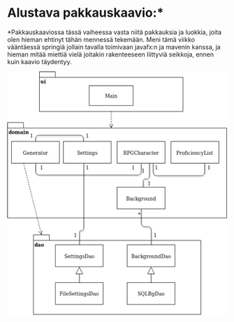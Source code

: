 # Alustava pakkauskaavio:*

*Pakkauskaaviossa tässä vaiheessa vasta niitä pakkauksia ja luokkia, joita olen hieman ehtinyt tähän mennessä tekemään. Meni tämä
viikko vääntäessä springiä jollain tavalla toimivaan javafx:n ja mavenin kanssa, ja hieman mitää miettiä vielä joitakin rakenteeseen
liittyviä seikkoja, ennen kuin kaavio täydentyy.

<img src="https://raw.githubusercontent.com/Fumblessi/ot-harjoitustyo/master/dokumentointi/pakkauskaavio.png" width="600">
